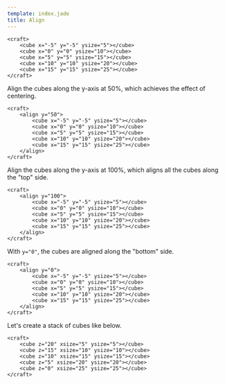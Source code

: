 ```yaml
---
template: index.jade
title: Align
---
```


```craftml
<craft>
    <cube x="-5" y="-5" ysize="5"></cube>
    <cube x="0" y="0" ysize="10"></cube>
    <cube x="5" y="5" ysize="15"></cube>
    <cube x="10" y="10" ysize="20"></cube>
    <cube x="15" y="15" ysize="25"></cube>
</craft>
```

Align the cubes along the y-axis at 50%, which achieves the effect of centering.

```craftml
<craft>
    <align y="50">
        <cube x="-5" y="-5" ysize="5"></cube>
        <cube x="0" y="0" ysize="10"></cube>
        <cube x="5" y="5" ysize="15"></cube>
        <cube x="10" y="10" ysize="20"></cube>
        <cube x="15" y="15" ysize="25"></cube>
    </align>
</craft>
```

Align the cubes along the y-axis at 100%, which aligns all the cubes along the "top" side.

```craftml
<craft>
    <align y="100">
        <cube x="-5" y="-5" ysize="5"></cube>
        <cube x="0" y="0" ysize="10"></cube>
        <cube x="5" y="5" ysize="15"></cube>
        <cube x="10" y="10" ysize="20"></cube>
        <cube x="15" y="15" ysize="25"></cube>
    </align>
</craft>
```

With `y="0"`, the cubes are aligned along the "bottom" side. 

```craftml
<craft>
    <align y="0">
        <cube x="-5" y="-5" ysize="5"></cube>
        <cube x="0" y="0" ysize="10"></cube>
        <cube x="5" y="5" ysize="15"></cube>
        <cube x="10" y="10" ysize="20"></cube>
        <cube x="15" y="15" ysize="25"></cube>
    </align>
</craft>
```

Let's create a stack of cubes like below.

```craftml
<craft>
    <cube z="20" xsize="5" ysize="5"></cube>
    <cube z="15" xsize="10" ysize="10"></cube>
    <cube z="10" xsize="15" ysize="15"></cube>
    <cube z="5" xsize="20" ysize="20"></cube>
    <cube z="0" xsize="25" ysize="25"></cube>
</craft>
```